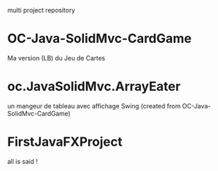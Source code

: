multi project repository
# OC-Java-SolidMvc-CardGame
Ma version (LB) du Jeu de Cartes 

# oc.JavaSolidMvc.ArrayEater 
un mangeur de tableau avec affichage Swing
(created from OC-Java-SolidMvc-CardGame)

# FirstJavaFXProject
all is said !
